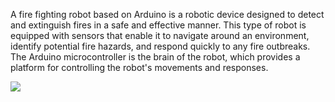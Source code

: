   A fire fighting robot based on Arduino is a robotic device designed to detect and extinguish fires in a safe and effective manner. This type of robot is equipped with sensors  that enable it to navigate around an environment, identify potential fire hazards, and respond quickly to any fire outbreaks. The Arduino microcontroller is the brain of the robot, which provides a platform for controlling the robot's movements and responses.
  
![](/Image/)
